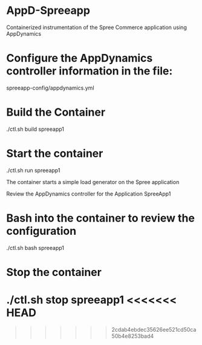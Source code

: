 # AppD-Spreeapp

Containerized instrumentation of the Spree Commerce application using AppDynamics

# Configure the AppDynamics controller information in the file:
spreeapp-config/appdynamics.yml

# Build the Container
./ctl.sh build spreeapp1

# Start the container
./ctl.sh run spreeapp1


The container starts a simple load generator on the Spree application

Review the AppDynamics controller for the Application SpreeApp1

# Bash into the container to review the configuration
./ctl.sh bash spreeapp1

# Stop the container
./ctl.sh stop spreeapp1
<<<<<<< HEAD
=======

>>>>>>> 2cdab4ebdec35626ee521cd50ca50b4e8253bad4
